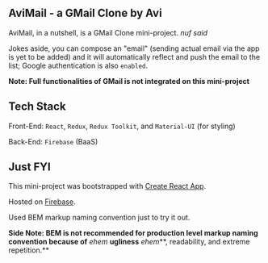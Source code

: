 ## AviMail - a GMail Clone by Avi

AviMail, in a nutshell, is a GMail Clone mini-project. *nuf said*

Jokes aside, you can compose an "email" (sending actual email via the app is yet to be added) and it will automatically reflect and push the email to the list; Google authentication is also `enabled`.

**Note: Full functionalities of GMail is not integrated on this mini-project**

## Tech Stack

Front-End: `React`, `Redux`, `Redux Toolkit`, and `Material-UI` (for styling)

Back-End: `Firebase` (BaaS) 

## Just FYI

This mini-project was bootstrapped with [Create React App](https://facebook.github.io/create-react-app/docs/getting-started).

Hosted on [Firebase](https://firebase.google.com/).

Used BEM markup naming convention just to try it out.

**Side Note: BEM is not recommended for production level markup naming convention because of** *ehem* **ugliness** *ehem***, readability, and extreme repetition.**
